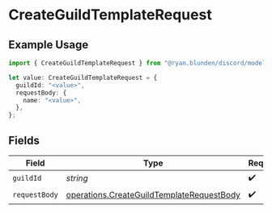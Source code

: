 # CreateGuildTemplateRequest

## Example Usage

```typescript
import { CreateGuildTemplateRequest } from "@ryan.blunden/discord/models/operations";

let value: CreateGuildTemplateRequest = {
  guildId: "<value>",
  requestBody: {
    name: "<value>",
  },
};
```

## Fields

| Field                                                                                                  | Type                                                                                                   | Required                                                                                               | Description                                                                                            |
| ------------------------------------------------------------------------------------------------------ | ------------------------------------------------------------------------------------------------------ | ------------------------------------------------------------------------------------------------------ | ------------------------------------------------------------------------------------------------------ |
| `guildId`                                                                                              | *string*                                                                                               | :heavy_check_mark:                                                                                     | N/A                                                                                                    |
| `requestBody`                                                                                          | [operations.CreateGuildTemplateRequestBody](../../models/operations/createguildtemplaterequestbody.md) | :heavy_check_mark:                                                                                     | N/A                                                                                                    |